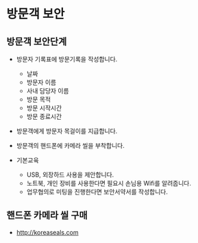 # 방문객 보안

## 방문객 보안단계
- 방문자 기록표에 방문기록을 작성합니다.
	- 날짜
	- 방문자 이름
	- 사내 담당자 이름
	- 방문 목적
	- 방문 시작시간
	- 방문 종료시간

- 방문객에게 방문자 목걸이를 지급합니다.
- 방문객의 핸드폰에 카메라 씰을 부착합니다.
- 기본교육
	- USB, 외장하드 사용을 제안합니다.
	- 노트북, 개인 장비를 사용한다면 필요시  손님용 Wifi를 알려줍니다.
	- 업무협의로 미팅을 진행한다면 보안서약서를 작성합니다.

## 핸드폰 카메라 씰 구매
- http://koreaseals.com
